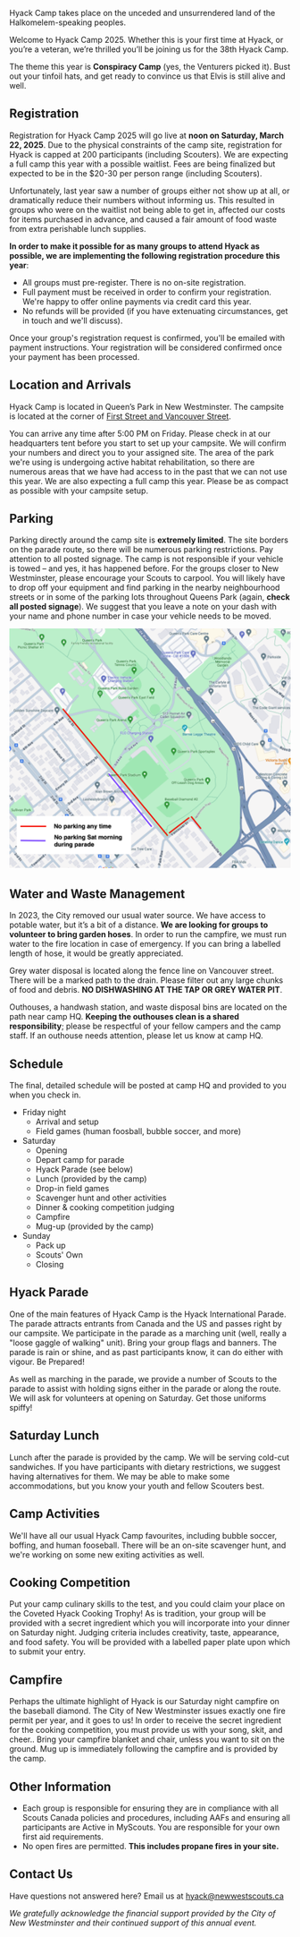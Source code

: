 <div class="acknowledgement"><p>Hyack Camp takes place on the unceded and unsurrendered land of the Halkomelem-speaking peoples.</p></div>  

<div class="nav"></div>

<div class="content">
Welcome to Hyack Camp 2025. Whether this is your first time at Hyack, or you’re a veteran, we’re thrilled you’ll be joining us for the 38th Hyack Camp.

The theme this year is **Conspiracy Camp** (yes, the Venturers picked it). Bust out your tinfoil hats, and get ready to convince us that Elvis is still alive and well.

## Registration
Registration for Hyack Camp 2025 will go live at **noon on Saturday, March 22, 2025**. Due to the physical constraints of the camp site, registration for Hyack is capped at 200 participants (including Scouters). We are expecting a full camp this year with a possible waitlist. Fees are being finalized but expected to be in the $20-30 per person range (including Scouters).

Unfortunately, last year saw a number of groups either not show up at all, or dramatically reduce their numbers without informing us. This resulted in groups who were on the waitlist not being able to get in, affected our costs for items purchased in advance, and caused a fair amount of food waste from extra perishable lunch supplies. 

**In order to make it possible for as many groups to attend Hyack as possible, we are implementing the following registration procedure this year**:

- All groups must pre-register. There is no on-site registration.
- Full payment must be received in order to confirm your registration. We're happy to offer online payments via credit card this year.
- No refunds will be provided (if you have extenuating circumstances, get in touch and we'll discuss).

Once your group's registration request is confirmed, you'll be emailed with payment instructions. Your registration will be considered confirmed once your payment has been processed.

## Location and Arrivals
Hyack Camp is located in Queen’s Park in New Westminster. The campsite is located at the corner of [First Street and Vancouver Street](https://goo.gl/maps/MWfxFmqBGe4Gq2zT7).

You can arrive any time after 5:00 PM on Friday. Please check in at our headquarters tent before you start to set up your campsite. We will confirm your numbers and direct you to your assigned site. The area of the park we're using is undergoing active habitat rehabilitation, so there are numerous areas that we have had access to in the past that we can not use this year. We are also expecting a full camp this year. Please be as compact as possible with your campsite setup.

## Parking
Parking directly around the camp site is **extremely limited**. The site borders on the parade route, so there will be numerous parking restrictions. Pay attention to all posted signage. The camp is not responsible if your vehicle is towed – and yes, it has happened before. For the groups closer to New Westminster, please encourage your Scouts to carpool. You will likely have to drop off your equipment and find parking in the nearby neighbourhood streets or in some of the parking lots throughout Queens Park (again, **check all posted signage**). We suggest that you leave a note on your dash with your name and phone number in case your vehicle needs to be moved.

![Parking Map](/docs/assets/parking_map.png)

## Water and Waste Management
In 2023, the City removed our usual water source. We have access to potable water, but it’s a bit of a distance. **We are looking for groups to volunteer to bring garden hoses**. In order to run the campfire, we must run water to the fire location in case of emergency. If you can bring a labelled length of hose, it would be greatly appreciated.

Grey water disposal is located along the fence line on Vancouver street. There will be a marked path to the drain. Please filter out any large chunks of food and debris. **NO DISHWASHING AT THE TAP OR GREY WATER PIT**.

Outhouses, a handwash station, and waste disposal bins are located on the path near camp HQ. **Keeping the outhouses clean is a shared responsibility**; please be respectful of your fellow campers and the camp staff. If an outhouse needs attention, please let us know at camp HQ.

## Schedule
The final, detailed schedule will be posted at camp HQ and provided to you when you check in.
- Friday night
  - Arrival and setup
  - Field games (human foosball, bubble soccer, and more)
- Saturday
  - Opening
  - Depart camp for parade
  - Hyack Parade (see below)
  - Lunch (provided by the camp)
  - Drop-in field games
  - Scavenger hunt and other activities
  - Dinner & cooking competition judging
  - Campfire
  - Mug-up (provided by the camp)
- Sunday
  - Pack up
  - Scouts' Own
  - Closing

## Hyack Parade
One of the main features of Hyack Camp is the Hyack International Parade. The parade attracts entrants from Canada and the US and passes right by our campsite. We participate in the parade as a marching unit (well, really a "loose gaggle of walking" unit). Bring your group flags and banners. The parade is rain or shine, and as past participants know, it can do either with vigour. Be Prepared!

As well as marching in the parade, we provide a number of Scouts to the parade to assist with holding signs either in the parade or along the route. We will ask for volunteers at opening on Saturday. Get those uniforms spiffy!

## Saturday Lunch
Lunch after the parade is provided by the camp. We will be serving cold-cut sandwiches. If you have participants with dietary restrictions, we suggest having alternatives for them. We may be able to make some accommodations, but you know your youth and fellow Scouters best.

## Camp Activities
We'll have all our usual Hyack Camp favourites, including bubble soccer, boffing, and human fooseball. There will be an on-site scavenger hunt, and we're working on some new exiting activities as well.

## Cooking Competition
Put your camp culinary skills to the test, and you could claim your place on the Coveted Hyack Cooking Trophy! As is tradition, your group will be provided with a secret ingredient which you will incorporate into your dinner on Saturday night. Judging criteria includes creativity, taste, appearance, and food safety. You will be provided with a labelled paper plate upon which to submit your entry.

## Campfire
Perhaps the ultimate highlight of Hyack is our Saturday night campfire on the baseball diamond. The City of New Westminster issues exactly one fire permit per year, and it goes to us! In order to receive the secret ingredient for the cooking competition, you must provide us with your song, skit, and cheer.. Bring your campfire blanket and chair, unless you want to sit on the ground. 
Mug up is immediately following the campfire and is provided by the camp.

## Other Information
- Each group is responsible for ensuring they are in compliance with all Scouts Canada policies and procedures, including AAFs and ensuring all participants are Active in MyScouts. You are responsible for your own first aid requirements.
- No open fires are permitted. **This includes propane fires in your site.**

## Contact Us
Have questions not answered here? Email us at hyack@newwestscouts.ca

_We gratefully acknowledge the financial support provided by the City of New Westminster and their continued support of this annual event._
</div>
